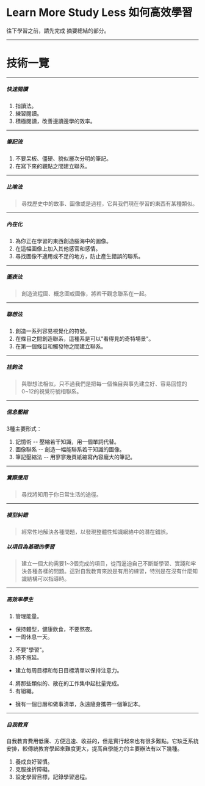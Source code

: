 # Learn More Study Less 如何高效學習 ###


往下學習之前，請先完成 摘要總結的部分。


---

技術一覽
===

---

##### 快速閱讀 #####
1. 指讀法。
2. 練習閱讀。
3. 積極閱讀，改善邊讀邊學的效率。

---

##### 筆記流 #####
1. 不要呆板、僵硬、貌似層次分明的筆記。
2. 在寫下來的觀點之間建立聯系。

---

##### 比喻法 #####
> 尋找歷史中的故事、圖像或是過程，它與我們現在學習的東西有某種類似。

---

##### 內在化 #####
1. 為你正在學習的東西創造腦海中的圖像。
2. 在這幅圖像上加入其他感官和感情。
3. 尋找圖像不適用或不足的地方，防止產生錯誤的聯系。

---

##### 圖表法 #####

> 創造流程圖、概念圖或圖像，將若干觀念聯系在一起。

---

##### 聯想法 #####
1. 創造一系列容易視覺化的符號。
2. 在條目之間創造聯系，這種系是可以"看得見的奇特場景"。
3. 在第一個條目和觸發物之間建立聯系。

---

##### 挂鉤法 #####

> 與聯想法相似，只不過我們是把每一個條目與事先建立好、容易回憶的0~12的視覺符號相聯系。

---

##### 信息壓縮 #####
3種主要形式：

1. 記憶術 -- 壓縮若干知識，用一個單詞代替。
2. 圖像聯系 -- 創造一幅能聯系若干知識的圖像。
3. 筆記壓縮法 -- 用寥寥幾頁紙縮寫內容龐大的筆記。

---

##### 實際應用 #####

> 尋找將知用于你日常生活的途徑。


---

##### 模型糾錯 #####

> 經常性地解決各種問題，以發現整體性知識網絡中的潛在錯誤。

##### 以項目為基礎的學習 #####

> 建立一個大約需要1~3個完成的項目，從而逼迫自己不斷斷學習、實踐和牢決各種各樣的問題。這對自我教育來說是有用的綀習，特別是在沒有什麼知識結構可以指導時。

---

##### 高效率學生 #####

1. 管理能量。
  - 保持體型，健康飲食，不要熬夜。
  - 一周休息一天。
2. 不要"學習"。
3. 絕不拖延。
  - 建立每周目標和每日目標清單以保持注意力。
4. 將那些類似的、散在的工作集中起批量完成。
5. 有組織。
  - 擁有一個日曆和做事清單，永遠隨身攜帶一個筆記本。

---

##### 自我教育 #####

自我教育費用低廉、方便迅速、收益的，但是實行起來也有很多難點。它缺乏系統安排，較傳統教育學起來難度更大，提高自學能力的主要辦法有以下幾種。

1. 養成良好習慣。
2. 克服挫折障礙。
3. 設定學習目標，記錄學習過程。



